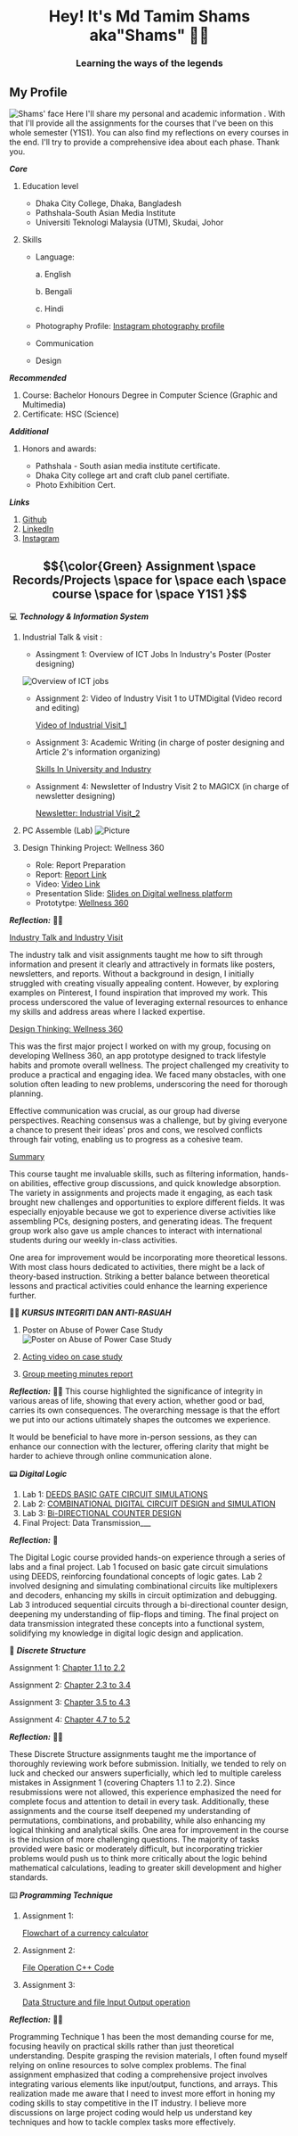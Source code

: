 <h1 align="center">Hey! It's Md Tamim Shams aka"Shams" 🙋🏻 </h1>
<h3 align="center"> Learning the ways of the legends </h3>


## My Profile
![Shams' face](https://github.com/shams248/E-Portfolio.SECP1513/blob/main/Shams.jpg)
Here I'll share my personal and academic information . With that I'll provide all the assignments for the courses that I've been on this whole semester (Y1S1). You can also find my reflections on every courses in the end. I'll try to provide a comprehensive idea about each phase. Thank you.

  **_Core_** 
1. Education level
   - Dhaka City College, Dhaka, Bangladesh
   - Pathshala-South Asian Media Institute
   - Universiti Teknologi Malaysia (UTM), Skudai, Johor 

2. Skills
   - Language:
     
     a. English 
     
     b. Bengali

     c. Hindi

   - Photography
     Profile:
     [Instagram photography profile](https://www.instagram.com/ss_deja_vu/)
     
   - Communication
   
   - Design

 **_Recommended_** 
1. Course: Bachelor Honours Degree in Computer Science (Graphic and Multimedia)
2. Certificate: HSC (Science) 

 **_Additional_** 
1. Honors and awards:

    - Pathshala - South asian media institute certificate.
    - Dhaka City college art and craft club panel certifiate.
    - Photo Exhibition Cert.
      
  
 **_Links_**

1. [Github](https://github.com/shams248)
2. [LinkedIn](https://www.linkedin.com/in/tamim-shams-137125214/)
3. [Instagram](https://www.instagram.com/ss_deja_vu/)

## $${\color{Green} Assignment \space Records/Projects \space for \space each \space course \space for \space Y1S1 }$$
💻 **_Technology & Information System_**
1. Industrial Talk & visit :
   - Assingment 1: Overview of ICT Jobs In Industry's Poster (Poster designing)
     
    ![Overview of ICT jobs](https://github.com/shams248/SECP1513/blob/main/Air%20Asia.jpg)
   - Assignment 2: Video of Industry Visit 1 to UTMDigital (Video record and editing)
     
      [Video of Industrial Visit_1](https://drive.google.com/file/d/1l4ZdyxHb2yDfkQtNRgoLAi2SIx5CFTmS/view?usp=sharing)
   - Assignment 3: Academic Writing (in charge of poster designing and Article 2's information organizing)
     
      [Skills In University and Industry](https://github.com/shams248/E-Portfolio.SECP1513/blob/98d1b6e461464ba8b143650ca6d12f799b445cc7/Academic%20Writing%20on%20Industrial%20Talk%202.pdf)
   - Assignment 4: Newsletter of Industry Visit 2 to MAGICX (in charge of newsletter designing)
     
      [Newsletter: Industrial Visit_2](https://github.com/shams248/E-Portfolio.SECP1513/blob/371c822e16ee540fff24bc944217bd2c39ecc694/MaGICX%20Industrial%20Visit%20-%20Newsletter.pdf)
2. PC Assemble (Lab) ![Picture](https://github.com/shams248/E-Portfolio.SECP1513/blob/cbae932a2517ec546dc20f0141e121113f04471f/PC%20Assembly%20.jpg)
4. Design Thinking Project: Wellness 360
   - Role: Report Preparation
   - Report: [Report Link](https://1drv.ms/w/c/2e8e34608cd30ad3/ESS_Vh8fZORJhlRY9-unNwwBMr8iMdDS3ix72yILYzl5Og?e=cyDoDM)
   - Video: [Video Link](https://drive.google.com/drive/folders/1vJajYuMUjfFRuuFxXE2xjSwA0HyMY4EA?usp=sharing)
   - Presentation Slide: [Slides on Digital wellness platform](https://drive.google.com/file/d/1HsLqYgqvNK_beeJLjo9pSybNeVIHnxTV/view?usp=sharing)
   - Prototytpe: [Wellness 360](https://github.com/shams248/E-Portfolio.SECP1513/blob/59ee3b2145d7e48f6ec82a5e126e78a769c2ceac/Your%20Schedule!%20(1).pdf)

**_Reflection:_** 💁🏻

<ins>Industry Talk and Industry Visit<ins>

The industry talk and visit assignments taught me how to sift through information and present it clearly and attractively in formats like posters, newsletters, and reports. Without a background in design, I initially struggled with creating visually appealing content. However, by exploring examples on Pinterest, I found inspiration that improved my work. This process underscored the value of leveraging external resources to enhance my skills and address areas where I lacked expertise.
   
<ins>Design Thinking: Wellness 360</ins>

This was the first major project I worked on with my group, focusing on developing Wellness 360, an app prototype designed to track lifestyle habits and promote overall wellness. The project challenged my creativity to produce a practical and engaging idea. We faced many obstacles, with one solution often leading to new problems, underscoring the need for thorough planning.

Effective communication was crucial, as our group had diverse perspectives. Reaching consensus was a challenge, but by giving everyone a chance to present their ideas' pros and cons, we resolved conflicts through fair voting, enabling us to progress as a cohesive team.

<ins>Summary</ins>

This course taught me invaluable skills, such as filtering information, hands-on abilities, effective group discussions, and quick knowledge absorption. The variety in assignments and projects made it engaging, as each task brought new challenges and opportunities to explore different fields. It was especially enjoyable because we got to experience diverse activities like assembling PCs, designing posters, and generating ideas. The frequent group work also gave us ample chances to interact with international students during our weekly in-class activities.

One area for improvement would be incorporating more theoretical lessons. With most class hours dedicated to activities, there might be a lack of theory-based instruction. Striking a better balance between theoretical lessons and practical activities could enhance the learning experience further.

🥷🏻 **_KURSUS INTEGRITI DAN ANTI-RASUAH_**

1. Poster on Abuse of Power Case Study
![Poster on Abuse of Power Case Study](https://github.com/shams248/E-Portfolio.SECP1513/blob/894184776c903d723d7aa18962132032455292ff/Poster%20Integrity%20%26%20Anti-corruption%20.jpg)

2. [Acting video on case study](https://www.youtube.com/watch?v=sAKm3UxFwxg)

3. [Group meeting minutes report](https://drive.google.com/file/d/1meRkMlDN1YxntmCJ2-RkAuSPYPWG61tC/view?usp=sharing)

**_Reflection:_** ✊🏻
This course highlighted the significance of integrity in various areas of life, showing that every action, whether good or bad, carries its own consequences. The overarching message is that the effort we put into our actions ultimately shapes the outcomes we experience.

It would be beneficial to have more in-person sessions, as they can enhance our connection with the lecturer, offering clarity that might be harder to achieve through online communication alone.


📟 **_Digital Logic_**
1. Lab 1: [DEEDS BASIC GATE CIRCUIT SIMULATIONS](https://drive.google.com/file/d/1CRtkISurPWFzl2DloeRSK7f35kBP9HSG/view?usp=sharing)
2. Lab 2: [COMBINATIONAL DIGITAL CIRCUIT DESIGN and SIMULATION](https://drive.google.com/file/d/1vuBtiqqxdnWscR6Jzzu8JCUCdCg3QU2x/view?usp=sharing)
3. Lab 3: [Bi-DIRECTIONAL COUNTER DESIGN](https://drive.google.com/file/d/1FdcL9p9ROcaiVPBjcEgQIE8fPB3eH7az/view?usp=sharing)
4. Final Project: Data Transmission___

**_Reflection:_** 💁

The Digital Logic course provided hands-on experience through a series of labs and a final project. Lab 1 focused on basic gate circuit simulations using DEEDS, reinforcing foundational concepts of logic gates. Lab 2 involved designing and simulating combinational circuits like multiplexers and decoders, enhancing my skills in circuit optimization and debugging. Lab 3 introduced sequential circuits through a bi-directional counter design, deepening my understanding of flip-flops and timing. The final project on data transmission integrated these concepts into a functional system, solidifying my knowledge in digital logic design and application.

🧮 **_Discrete Structure_** 

Assignment 1: [Chapter 1.1 to 2.2](https://drive.google.com/file/d/1O0OBIHcTXT22i2JfuXLuhohWBG5tHSMf/view?usp=sharing)

Assignment 2: [Chapter 2.3 to 3.4](https://drive.google.com/file/d/1he5P8jtNqL2nB06v3tTD5rqnCmoHhB9R/view?usp=sharing)

Assignment 3: [Chapter 3.5 to 4.3](https://drive.google.com/file/d/191vh6R2DFQvN-ZOlwgMh0X_kcMuEw3gm/view?usp=sharing)

Assignment 4: [Chapter 4.7 to 5.2](https://drive.google.com/file/d/18eNV90a4B9LH8pjXHPYJEaDEkcpDN9hQ/view?usp=sharing)

**_Reflection:_** 💁🏻

These Discrete Structure assignments taught me the importance of thoroughly reviewing work before submission. Initially, we tended to rely on luck and checked our answers superficially, which led to multiple careless mistakes in Assignment 1 (covering Chapters 1.1 to 2.2). Since resubmissions were not allowed, this experience emphasized the need for complete focus and attention to detail in every task. Additionally, these assignments and the course itself deepened my understanding of permutations, combinations, and probability, while also enhancing my logical thinking and analytical skills. 
One area for improvement in the course is the inclusion of more challenging questions. The majority of tasks provided were basic or moderately difficult, but incorporating trickier problems would push us to think more critically about the logic behind mathematical calculations, leading to greater skill development and higher standards.


⌨️ **_Programming Technique_**
1. Assignment 1: 
   
   [Flowchart of a currency calculator](https://drive.google.com/file/d/11k5bxcfXFbj80ArrEdkmiaevD3PFoNOK/view?usp=sharing)

2. Assignment 2: 

   [File Operation C++ Code](https://drive.google.com/drive/folders/1a5dpwMJGxdL_7QjiwOitKa4eVhxsGmK3?usp=sharing)

3. Assignment 3: 
   
   [Data Structure and file Input Output operation](https://drive.google.com/drive/folders/1jrelF4AjTZKNZBBoJO6xSEL5i9MdB5ki?usp=sharing)


**_Reflection:_** ✌🏻

Programming Technique 1 has been the most demanding course for me, focusing heavily on practical skills rather than just theoretical understanding. Despite grasping the revision materials, I often found myself relying on online resources to solve complex problems. The final assignment emphasized that coding a comprehensive project involves integrating various elements like input/output, functions, and arrays. This realization made me aware that I need to invest more effort in honing my coding skills to stay competitive in the IT industry. I believe more discussions on large project coding would help us understand key techniques and how to tackle complex tasks more effectively.

